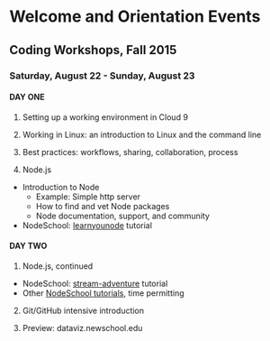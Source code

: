 # Welcome and Orientation Events
## Coding Workshops, Fall 2015

### Saturday, August 22 - Sunday, August 23

#### DAY ONE

1. Setting up a working environment in Cloud 9

2. Working in Linux: an introduction to Linux and the command line

3. Best practices: workflows, sharing, collaboration, process

4. Node.js
  * Introduction to Node
    * Example: Simple http server
    * How to find and vet Node packages
    * Node documentation, support, and community
  * NodeSchool: [learnyounode](http://nodeschool.io/#workshoppers) tutorial

#### DAY TWO

1. Node.js, continued
  * NodeSchool: [stream-adventure](http://nodeschool.io/#workshoppers) tutorial
  * Other [NodeSchool tutorials](http://nodeschool.io/#workshoppers), time permitting

2. Git/GitHub intensive introduction

3. Preview: dataviz.newschool.edu